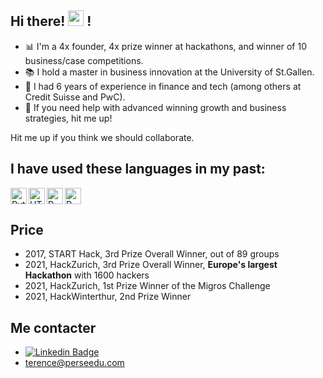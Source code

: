 ## Hi there! <img src="https://media.giphy.com/media/hvRJCLFzcasrR4ia7z/giphy.gif" width="25px"> !


- 📊  I'm a 4x founder, 4x prize winner at hackathons, and winner of 10 business/case competitions.
- 📚 I hold a master in business innovation at the University of St.Gallen.
- 🌱  I had 6 years of experience in finance and tech (among others at Credit Suisse and PwC).
- 🎯  If you need help with advanced winning growth and business strategies, hit me up!

Hit me up if you think we should collaborate.

## I have used these languages in my past:

<img align="left" alt="Python" width="26px" src="https://upload.wikimedia.org/wikipedia/commons/thumb/c/c3/Python-logo-notext.svg/768px-Python-logo-notext.svg.png" />

<img align="left" alt="HTML" width="26px" src="https://user-images.githubusercontent.com/31972485/198826531-2bdbd3d4-89ff-463c-a2d8-1ef64943527c.png" />


<img align="left" alt="R" width="26px" src="https://user-images.githubusercontent.com/31972485/198826702-5454faae-2c2e-4f56-8075-8680047fde0b.png"/>

<img align="left" alt="R" width="26px" src="https://cdn-icons-png.flaticon.com/512/6132/6132221.png"/>



<br clear="all"/>

## Price

- 2017, START Hack, 3rd Prize Overall Winner, out of 89 groups
- 2021, HackZurich, 3rd Prize Overall Winner, **Europe's largest Hackathon** with 1600 hackers
- 2021, HackZurich, 1st Prize Winner of the Migros Challenge
- 2021, HackWinterthur, 2nd Prize Winner

## Me contacter
- [![Linkedin Badge](https://img.shields.io/badge/-terencela-blue?style=flat-square&logo=Linkedin&logoColor=white&link=https://linkedin.com/in/terencela)](https://www.linkedin.com/in/terencela)
- terence@perseedu.com
